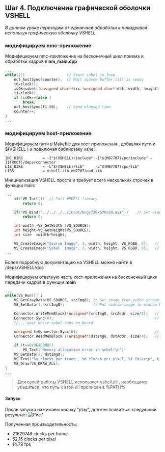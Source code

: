 ## Шаг 4. Подключение графической оболочки VSHELL 
*В данном уроке переходим от единичной обработки к покадровой используя графическую оболочку VSHELL*

### модифицируем nmc-приложение
Модифицируем nmc-приложение на бесконечный цикл приема и обработки кадров в **nm_main.cpp**
```cpp
...
while(1){					// Start sobel in loop 
	ncl_hostSync(counter);	// Wait source buffer till is ready 		
	t0=clock();
	isOk=sobel((unsigned char*)src,(unsigned char*)dst, width, height);
	t1=clock();
	if (isOk==false ) 
		break;
	ncl_hostSync(t1-t0);	// Send elapsed time 
	counter++;
}
...
```

### модифицируем  host-приложение
Модифицируем пути в Makefile для хост приложения , добавляя пути к $(VSHELL ) и подключая библиотеку vshell.
```
INC_DIRS         = -I"$(VSHELL)/include" -I"$(MB7707)/pc/include" -I$(ROOT)/deps/connector
LIB_DIRS         = -L"$(VSHELL)/lib"     -L"$(MB7707)/pc/lib"
LIBS             = vshell.lib mb7707load.lib
```

Инициализация VSHELL проста и требует всего нескольких строчек в функции main:
```cpp
...
	if(!VS_Init())	// Init VSHELL library
		return 0;

	if(!VS_Bind("../../../../input/bugs720x576x20.avi"))	// Set video sequence for playback
		return 0;

	int width =VS_GetWidth (VS_SOURCE);	
	int height=VS_GetHeight(VS_SOURCE);
	int size  =width*height;

    VS_CreateImage("Source Image", 1, width, height, VS_RGB8, 0);	// Create window for 8-bit source grayscale image
	VS_CreateImage("Sobel  Image", 2, width, height, VS_RGB8, 0);	// Create window for 8-bit result grayscale image
...
```	
Более подробную документацию на VSHELL можно найти в /deps/VSHELL/doc

Модифицируем ответную часть хост-приложения на бесконечный цикл передачи кадров в функции **main**

```cpp
...
while(VS_Run())	{
	VS_GetGrayData(VS_SOURCE, srcImg8);	// Get image from video stream
	VS_SetData(1, srcImg8);				// Put source image in window N1

	Connector.WriteMemBlock((unsigned*)srcImg8, srcAddr, size/4);	// Send image to shared memory of nmc 
	Connector.Sync(0);												// Barrier sync - force nmc to wait while new image is coming 
	//... wait while sobel runs on board

	unsigned t=Connector.Sync(0);									// Barrier sync - signal from nmc that sobel-filter is finished
	Connector.ReadMemBlock ((unsigned*)dstImg8, dstAddr, size/4);	// Read result image
		
	if (t==0xDEADB00F)
		VS_Text("Memory allocation error in sobel!\n");
	VS_SetData(2, dstImg8);
	VS_Text("%u clocks per frame , %d clocks per pixel, %f fps\r\n", t, t/size, 320000000.0/t );
	VS_Draw(VS_DRAW_ALL);
}
...
```	

> Для своей работы VSHELL использует vshell.dll , необходимо убедиться, что путь к этой dll прописан в %PATH%

#### Запуск
После запуска нажимаем кнопку "play", должен появиться следующий результат:
![Рис.1](http://savepic.su/5888492.jpg)

Полученная производительность:  
- 21629749 clocks per frame 
- 52.16 clocks per pixel
- 14.79 fps



